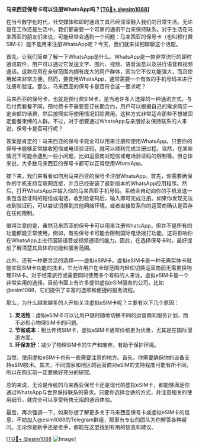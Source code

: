 **马来西亚保号卡可以注册WhatsApp吗？[[TG💪+ @esim1088](https://t.me/s/esim1088)]**

在当今数字化时代，社交媒体和即时通讯工具已经深深融入我们的日常生活。无论是在工作还是生活中，我们都需要一个可靠的通讯平台来保持联系。对于生活在马来西亚的朋友们来说，可能经常会遇到一个问题：马来西亚的保号卡（也叫预付费SIM卡）能不能用来注册WhatsApp呢？今天，我们就来详细聊聊这个话题。

首先，让我们简单了解一下WhatsApp是什么。WhatsApp是一款非常流行的即时通讯软件，用户可以通过它发送文字、图片、视频、语音消息以及进行语音和视频通话。这款应用在全球范围内拥有庞大的用户群体，因为它不仅功能强大，而且使用起来非常方便。然而，要使用WhatsApp，通常需要一个有效的手机号码来进行注册和验证。那么，马来西亚的保号卡是否符合这一要求呢？

马来西亚的保号卡，也就是预付费SIM卡，是当地许多人选择的一种通讯方式。与后付费套餐不同，预付费卡不需要签订长期合约，用户可以根据自己的需求购买一定金额的话费，然后按照实际使用情况扣除费用。这种方式非常适合那些不想被固定套餐束缚的人群。不过，对于想要通过WhatsApp与亲朋好友保持联系的人来说，保号卡是否可行呢？

答案是肯定的！马来西亚的保号卡完全可以用来注册和使用WhatsApp。只要你的保号卡能够正常接收短信或电话验证码，就可以顺利完成注册过程。当然，在某些情况下可能会遇到一些小问题，比如运营商对短信或电话验证码的限制等。但总体来说，大多数马来西亚的保号卡都可以正常使用WhatsApp。

接下来，我们来看看如何用马来西亚的保号卡注册WhatsApp。首先，你需要确保你的手机支持互联网连接，并且已经安装了最新版本的WhatsApp应用程序。然后，打开WhatsApp并输入你的马来西亚手机号码。系统会自动向你的手机发送一条包含验证码的短信或电话。收到验证码后，输入即可完成注册。如果你发现无法收到验证码，可以尝试切换到其他网络环境，或者直接联系你的运营商确认是否存在任何限制。

值得注意的是，虽然马来西亚的保号卡可以用来注册WhatsApp，但并不是所有的功能都能正常使用。例如，有些保号卡可能会限制国际电话拨打功能，这将影响你在WhatsApp上进行国际语音或视频通话的能力。因此，在选择保号卡时，最好提前了解清楚其具体的功能和服务范围。

此外，还有一种更灵活的选择——虚拟eSIM卡。虚拟eSIM卡是一种无需实体卡就能实现SIM卡功能的技术，它允许用户在全球范围内轻松切换运营商而无需更换物理SIM卡。对于经常旅行或需要同时使用多个号码的人来说，虚拟eSIM卡是一个非常实用的选择。目前市面上有许多提供虚拟eSIM服务的公司，比如@esim1088，它们提供了丰富的选项和便捷的服务流程。

那么，为什么越来越多的人开始关注虚拟eSIM卡呢？主要有以下几个原因：

1. **灵活性**：虚拟eSIM卡可以让用户随时随地切换不同的运营商和服务计划，而不必担心物理SIM卡的问题。
2. **节省成本**：相比传统SIM卡，虚拟eSIM卡通常价格更为优惠，尤其是在国际漫游方面。
3. **环保友好**：减少了物理SIM卡的生产和废弃，有助于保护环境。

当然，使用虚拟eSIM卡也有一些需要注意的地方。首先，你需要确保你的设备支持eSIM技术。其次，不同国家和地区的运营商对eSIM的支持程度可能有所不同，所以在购买前一定要做好充分的研究。

总的来说，无论是传统的马来西亚保号卡还是现代的虚拟eSIM卡，都能够满足你通过WhatsApp与世界保持联系的需求。只要你选择合适的方式，并注意相关的使用细节，就完全可以享受畅快无阻的通讯体验。

最后，再次强调一下，如果你想了解更多关于马来西亚保号卡或虚拟eSIM卡的信息，不妨加入@esim1088的Telegram群组，那里有专业的团队为你解答各种疑问。无论你是新手还是老手，都能在这里找到有用的信息和建议。

[[TG💪+ @esim1088](https://t.me/s/esim1088) ![Image](https://i.postimg.cc/4NQfJmqS/Snipaste-2025-05-13-00-14-12.png)]